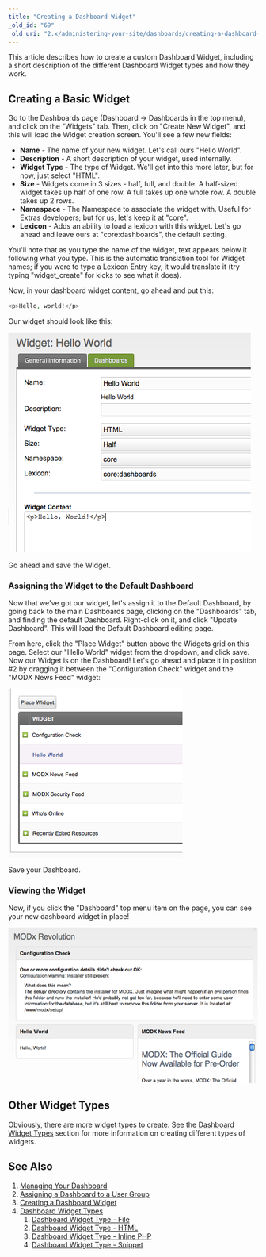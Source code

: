 ```yaml
---
title: "Creating a Dashboard Widget"
_old_id: "69"
_old_uri: "2.x/administering-your-site/dashboards/creating-a-dashboard-widget"
---
```


This article describes how to create a custom Dashboard Widget, including a short description of the different Dashboard Widget types and how they work.

## Creating a Basic Widget

Go to the Dashboards page (Dashboard -> Dashboards in the top menu), and click on the "Widgets" tab. Then, click on "Create New Widget", and this will load the Widget creation screen. You'll see a few new fields:

- **Name** - The name of your new widget. Let's call ours "Hello World".
- **Description** - A short description of your widget, used internally.
- **Widget Type** - The type of Widget. We'll get into this more later, but for now, just select "HTML".
- **Size** - Widgets come in 3 sizes - half, full, and double. A half-sized widget takes up half of one row. A full takes up one whole row. A double takes up 2 rows.
- **Namespace** - The Namespace to associate the widget with. Useful for Extras developers; but for us, let's keep it at "core".
- **Lexicon** - Adds an ability to load a lexicon with this widget. Let's go ahead and leave ours at "core:dashboards", the default setting.

You'll note that as you type the name of the widget, text appears below it following what you type. This is the automatic translation tool for Widget names; if you were to type a Lexicon Entry key, it would translate it (try typing "widget\_create" for kicks to see what it does).

Now, in your dashboard widget content, go ahead and put this:

``` php
<p>Hello, world!</p>
```

Our widget should look like this:

![](dashboard-create1.png)

Go ahead and save the Widget.

### Assigning the Widget to the Default Dashboard

Now that we've got our widget, let's assign it to the Default Dashboard, by going back to the main Dashboards page, clicking on the "Dashboards" tab, and finding the default Dashboard. Right-click on it, and click "Update Dashboard". This will load the Default Dashboard editing page.

From here, click the "Place Widget" button above the Widgets grid on this page. Select our "Hello World" widget from the dropdown, and click save. Now our Widget is on the Dashboard! Let's go ahead and place it in position #2 by dragging it between the "Configuration Check" widget and the "MODX News Feed" widget:

![](dashboard-create2.png)

Save your Dashboard.

### Viewing the Widget

Now, if you click the "Dashboard" top menu item on the page, you can see your new dashboard widget in place!

![](dashboard-create3.png)

## Other Widget Types

Obviously, there are more widget types to create. See the [Dashboard Widget Types](building-sites/client-proofing/dashboards/widget-types "Dashboard Widget Types") section for more information on creating different types of widgets.

## See Also

1. [Managing Your Dashboard](building-sites/client-proofing/dashboards/managing)
2. [Assigning a Dashboard to a User Group](building-sites/client-proofing/dashboards/usergroups)
3. [Creating a Dashboard Widget](building-sites/client-proofing/dashboards/creating-a-widget)
4. [Dashboard Widget Types](building-sites/client-proofing/dashboards/widget-types)
    1. [Dashboard Widget Type - File](building-sites/client-proofing/dashboards/widget-types/file)
    2. [Dashboard Widget Type - HTML](building-sites/client-proofing/dashboards/widget-types/html)
    3. [Dashboard Widget Type - Inline PHP](building-sites/client-proofing/dashboards/widget-types/inline-php)
    4. [Dashboard Widget Type - Snippet](building-sites/client-proofing/dashboards/widget-types/snippet)